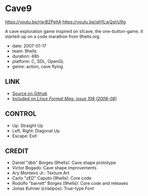 Cave9
=====
https://youtu.be/rjsrBZPeltA
https://youtu.be/qH1LwQshU9g

A cave exploration game inspired on sfcave, the one-button-game.
It started-up on a code marathon from 9hells.org.

* date: 2007-01-17
* team: 9hells
* duration: 48h
* platform: C, SDL, OpenGL
* genre: action, cave flying

LINK
-----
* [Source on Github](https://github.com/bart9h/cave9)
* [Included on *Linux Format Mag, issue 108 (2008-08)*](http://www.linuxformat.com/archives?issue=108)

CONTROL
-------
* Up: Straight Up
* Left, Right: Diagonal Up
* Escape: Exit

CREDIT
------
* Daniel "dbb" Borges (9hells): Cave shape prototype
* Victor Bogado: Cave shape improvements
* Ary Monteiro Jr.: Texture Art
* Carlo "zED" Caputo (9hells): Core code
* Rodolfo "barrett" Borges (9hells): Core code and releases
* Jonas Kuhner (criatipos): True-type Font

